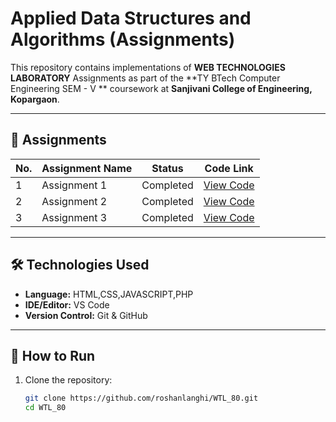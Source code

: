 # Applied Data Structures and Algorithms (Assignments)

This repository contains implementations of **WEB TECHNOLOGIES LABORATORY** Assignments as part of the **TY BTech Computer Engineering SEM - V ** coursework at **Sanjivani College of Engineering, Kopargaon**.  

---

## 📂 Assignments 

| No. | Assignment Name | Status | Code Link |
|-----|-----------------|--------|-----------|
| 1   | Assignment 1    | Completed | [View Code](./Healthcareclinic_01/HealthcareClinic) |
| 2   | Assignment 2    | Completed | [View Code](./todolist/todo.html) |
| 3   | Assignment 3    | Completed | [View Code](./FetchAPI) |
---

## 🛠️ Technologies Used
- **Language:** HTML,CSS,JAVASCRIPT,PHP
- **IDE/Editor:** VS Code
- **Version Control:** Git & GitHub

---

## 🚀 How to Run
1. Clone the repository:
   ```bash
   git clone https://github.com/roshanlanghi/WTL_80.git
   cd WTL_80
